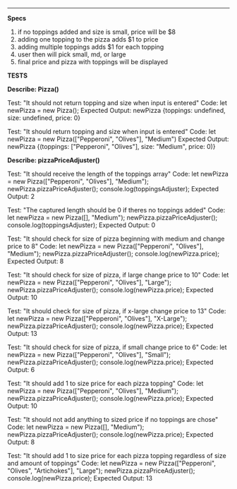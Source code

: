 ***********************************************************************************
**Specs**

1. if no toppings added and size is small, price will be $8
2. adding one topping to the pizza adds $1 to price
3. adding multiple toppings adds $1 for each topping
4. user then will pick small, md, or large
5. final price and pizza with toppings will be displayed


**TESTS**

**Describe: Pizza()**

Test: "It should not return topping and size when input is entered"
Code: let newPizza = new Pizza();
Expected Output: newPizza {toppings: undefined, size: undefined, price: 0}

Test: "It should return topping and size when input is entered"
Code: let newPizza = new Pizza(["Pepperoni", "Olives"], "Medium")
Expected Output: newPizza {(toppings: ["Pepperoni", "Olives"], size: "Medium", price: 0)}



**Describe: pizzaPriceAdjuster()**

Test: "It should receive the length of the toppings array"
Code: let newPizza = new Pizza(["Pepperoni", "Olives"], "Medium");
      newPizza.pizzaPriceAdjuster();
      console.log(toppingsAdjuster);
Expected Output: 2

Test: "The captured length should be 0 if theres no toppings added"
Code: let newPizza = new Pizza([], "Medium");
      newPizza.pizzaPriceAdjuster();
      console.log(toppingsAdjuster);
Expected Output: 0

Test: "It should check for size of pizza beginning with medium and change price to 8"
Code: let newPizza = new Pizza(["Pepperoni", "Olives"], "Medium");
      newPizza.pizzaPriceAdjuster();
      console.log(newPizza.price);
Expected Output: 8

Test: "It should check for size of pizza, if large change price to 10"
Code: let newPizza = new Pizza(["Pepperoni", "Olives"], "Large");
      newPizza.pizzaPriceAdjuster();
      console.log(newPizza.price);
Expected Output: 10


Test: "It should check for size of pizza, if x-large change price to 13"
Code: let newPizza = new Pizza(["Pepperoni", "Olives"], "X-Large");
      newPizza.pizzaPriceAdjuster();
      console.log(newPizza.price);
Expected Output: 13

Test: "It should check for size of pizza, if small change price to 6"
Code: let newPizza = new Pizza(["Pepperoni", "Olives"], "Small");
      newPizza.pizzaPriceAdjuster();
      console.log(newPizza.price);
Expected Output: 6

Test: "It should add 1 to size price for each pizza topping"
Code: let newPizza = new Pizza(["Pepperoni", "Olives"], "Medium");
      newPizza.pizzaPriceAdjuster();
      console.log(newPizza.price);
Expected Output: 10

Test: "It should not add anything to sized price if no toppings are chose"
Code: let newPizza = new Pizza([], "Medium");
      newPizza.pizzaPriceAdjuster();
      console.log(newPizza.price);
Expected Output: 8

Test: "It should add 1 to size price for each pizza topping regardless of size and amount of toppings"
Code: let newPizza = new Pizza(["Pepperoni", "Olives", "Artichokes"], "Large");
      newPizza.pizzaPriceAdjuster();
      console.log(newPizza.price);
Expected Output: 13